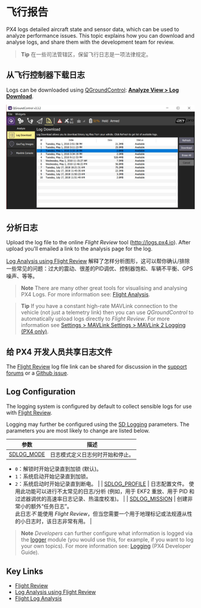 # 飞行报告

PX4 logs detailed aircraft state and sensor data, which can be used to analyze performance issues. This topic explains how you can download and analyse logs, and share them with the development team for review.

> **Tip** 在一些司法管辖区，保留飞行日志是一项法律规定。

## 从飞行控制器下载日志

Logs can be downloaded using [QGroundControl](http://qgroundcontrol.com/): **[Analyze View > Log Download](https://docs.qgroundcontrol.com/en/analyze_view/log_download.html)**.

![飞行日志下载](../../assets/qgc/analyze/log_download.jpg)

## 分析日志

Upload the log file to the online *Flight Review* tool (http://logs.px4.io). After upload you'll emailed a link to the analysis page for the log.

[Log Analysis using Flight Review](../log/flight_review.md) 解释了怎样分析图形，这可以帮你确认/排除一些常见的问题：过大的震动、很差的PID调优、控制器饱和、车辆不平衡、GPS 噪声、等等。

> **Note** There are many other great tools for visualising and analysing PX4 Logs. For more information see: [Flight Analysis](../log/flight_log_analysis.md).

<span></span>

> **Tip** If you have a constant high-rate MAVLink connection to the vehicle (not just a telemetry link) then you can use *QGroundControl* to automatically upload logs directly to *Flight Review*. For more information see [Settings > MAVLink Settings > MAVLink 2 Logging (PX4 only)](https://docs.qgroundcontrol.com/en/SettingsView/MAVLink.html#logging).

## 给 PX4 开发人员共享日志文件

The [Flight Review](http://logs.px4.io) log file link can be shared for discussion in the [support forums](../contribute/support.md#forums-and-chat) or a [Github issue](../README.md#reporting-bugs--issues).

## Log Configuration

The logging system is configured by default to collect sensible logs for use with [Flight Review](http://logs.px4.io).

Logging may further be configured using the [SD Logging](../advanced_config/parameter_reference.md#sd-logging) parameters. The parameters you are most likely to change are listed below.

| 参数                                                                       | 描述                                                                                      |
| ------------------------------------------------------------------------ | --------------------------------------------------------------------------------------- |
| [SDLOG_MODE](../advanced_config/parameter_reference.md#SDLOG_MODE)       | 日志模式定义日志何时开始和停止。  
- `0`：解锁时开始记录直到加锁 (默认)。  
- `1`：系统启动开始记录直到加锁。  
- `2`：系统启动时开始记录直到断电。 |
| [SDLOG_PROFILE](../advanced_config/parameter_reference.md#SDLOG_PROFILE) | 日志配置文件。 使用此功能可以进行不太常见的日志/分析 (例如，用于 EKF2 重放、用于 PID 和过滤器调优的高速率日志记录、热温度校准)。                |
| [SDLOG_MISSION](../advanced_config/parameter_reference.md#SDLOG_MISSION) | 创建非常小的额外“任务日志”。  
此日志*不* 能使用 *Flight Review*，但当您需要一个用于地理标记或法规遵从性的小日志时，该日志非常有用。          |

> **Note** *Developers* can further configure what information is logged via the [logger](../modules/modules_system.md#logger) module (you would use this, for example, if you want to log your own topics). For more information see: [Logging](../dev_log/logging.md) (PX4 Developer Guide).

## Key Links

- [Flight Review](http://logs.px4.io)
- [Log Analysis using Flight Review](../log/flight_review.md)
- [Flight Log Analysis](../log/flight_log_analysis.md)